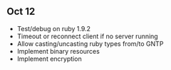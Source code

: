 ## Oct 12

- Test/debug on ruby 1.9.2
- Timeout or reconnect client if no server running
- Allow casting/uncasting ruby types from/to GNTP
- Implement binary resources
- Implement encryption
